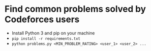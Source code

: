 # Find common problems solved by Codeforces users

- Install Python 3 and pip on your machine
- `pip install -r requirements.txt`
- `python problems.py <MIN_PROBLEM_RATING> <user_1> <user_2> ...`
